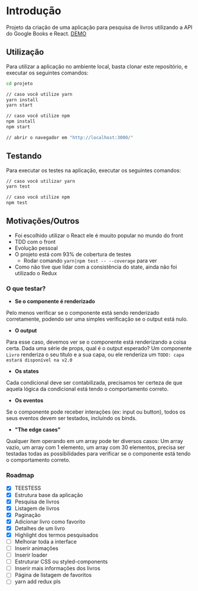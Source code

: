 # Introdução
Projeto da criação de uma aplicação para pesquisa de livros utilizando a API do Google Books e React.
[DEMO](https://kuroski.github.io/ReactGoogleBooksProject/)

## Utilização
Para utilizar a aplicação no ambiente local, basta clonar este repositório, e executar os seguintes comandos:
```bash
cd projeto

// caso você utilize yarn
yarn install
yarn start

// caso você utilize npm
npm install
npm start

// abrir o navegador em "http://localhost:3000/"
```

## Testando
Para executar os testes na aplicação, executar os seguintes comandos:
```bash
// caso você utilizar yarn
yarn test

// caso você utilize npm
npm test
``` 

## Motivações/Outros
- Foi escolhido utilizar o React ele é muuito popular no mundo do front
- TDD com o front
- Evolução pessoal
- O projeto está com 93% de cobertura de testes
    - Rodar comando `yarn|npm test -- --coverage` para ver
- Como não tive que lidar com a consistência do state, ainda não foi utilizado o Redux

### O que testar?
- **Se o componente é renderizado**

Pelo menos verificar se o componente está sendo renderizado corretamente, podendo ser uma simples verificação se o output está nulo.
- **O output**

Para esse caso, devemos ver se o componente está renderizando a coisa certa.
Dada uma série de props, qual é o output esperado?
Um componente `Livro` renderiza o seu título e a sua capa, ou ele renderiza um `TODO: capa estará disponível na v2.0`
- **Os states**

Cada condicional deve ser contabilizada, precisamos ter certeza de que aquela lógica da condicional está tendo o comportamento correto.
- **Os eventos**

Se o componente pode receber interações (ex: input ou button), todos os seus eventos devem ser testados, incluíndo os binds.
- **"The edge cases"**

Qualquer item operando em um array pode ter diversos casos: Um array vazio, um array com 1 elemento, um array com 30 elementos, precisa ser testadas todas as possibilidades para verificar se o componente está tendo o comportamento correto.

### Roadmap
- [x] TEESTESS
- [x] Estrutura base da aplicação
- [x] Pesquisa de livros
- [x] Listagem de livros
- [x] Paginação
- [x] Adicionar livro como favorito
- [x] Detalhes de um livro
- [x] Highlight dos termos pesquisados
- [ ] Melhorar toda a interface
- [ ] Inserir animações
- [ ] Inserir loader
- [ ] Estruturar CSS ou styled-components
- [ ] Inserir mais informações dos livros
- [ ] Página de listagem de favoritos
- [ ] yarn add redux pls
